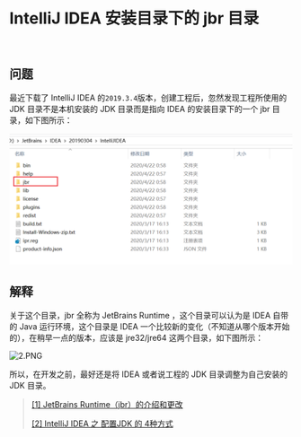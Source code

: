 # IntelliJ IDEA 安装目录下的 jbr 目录

<br/>

## 问题

最近下载了 IntelliJ IDEA 的`2019.3.4`版本，创建工程后，忽然发现工程所使用的 JDK 目录不是本机安装的 JDK 目录而是指向 IDEA 的安装目录下的一个 jbr 目录，如下图所示：

![9a912f70-66f9-4e9c-98a2-5e221a8b1c07](image/9a912f70-66f9-4e9c-98a2-5e221a8b1c07.png)



## 解释

关于这个目录，jbr 全称为 JetBrains Runtime ，这个目录可以认为是 IDEA 自带的 Java 运行环境，这个目录是 IDEA 一个比较新的变化（不知道从哪个版本开始的），在稍早一点的版本，应该是 jre32/jre64 这两个目录，如下图所示：

![2.PNG](https://upload-images.jianshu.io/upload_images/20052341-0b320611bcf4f468.PNG?imageMogr2/auto-orient/strip%7CimageView2/2/w/1240)

所以，在开发之前，最好还是将 IDEA 或者说工程的 JDK 目录调整为自己安装的 JDK 目录。





> [[1] JetBrains Runtime（jbr）的介绍和更改](https://www.thisfaner.com/p/jetbrains-runtime-jbr)
>
> 
>
> [[2] IntelliJ IDEA 之 配置JDK 的 4种方式](https://blog.csdn.net/qq_28289405/article/details/82698856)
